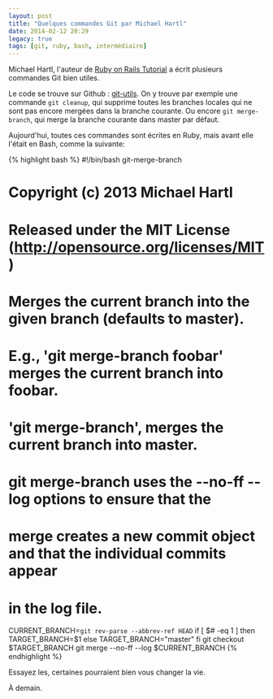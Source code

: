 ```yaml
---
layout: post
title: "Quelques commandes Git par Michael Hartl"
date: 2014-02-12 20:29
legacy: true
tags: [git, ruby, bash, intermédiaire]
---
```




Michael Hartl, l'auteur de [Ruby on Rails Tutorial](http://ruby.railstutorial.org/)
a écrit plusieurs commandes Git bien utiles.

<!-- more -->

Le code se trouve sur Github : [git-utils](https://github.com/mhartl/git-utils).
On y trouve par exemple une commande `git cleanup`, qui supprime toutes
les branches locales qui ne sont pas encore mergées dans la branche
courante. Ou encore `git merge-branch`, qui merge la branche courante
dans master par défaut.

Aujourd'hui, toutes ces commandes sont écrites en Ruby, mais avant
elle l'était en Bash, comme la suivante:

{% highlight bash %}
#!/bin/bash git-merge-branch

# Copyright (c) 2013 Michael Hartl
# Released under the MIT License (http://opensource.org/licenses/MIT)

# Merges the current branch into the given branch (defaults to master).
# E.g., 'git merge-branch foobar' merges the current branch into foobar.
# 'git merge-branch', merges the current branch into master.
# git merge-branch uses the --no-ff --log options to ensure that the 
# merge creates a new commit object and that the individual commits appear
# in the log file.
CURRENT_BRANCH=`git rev-parse --abbrev-ref HEAD`
if [ $# -eq 1 ]
then
  TARGET_BRANCH=$1
else
  TARGET_BRANCH="master"
fi
git checkout $TARGET_BRANCH
git merge --no-ff --log $CURRENT_BRANCH
{% endhighlight %}

Essayez les, certaines pourraient bien vous changer la vie.



À demain.


